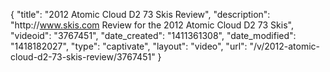 {
    "title": "2012 Atomic Cloud D2 73 Skis Review",
    "description": "http:\/\/www.skis.com Review for the 2012 Atomic Cloud D2 73 Skis",
    "videoid": "3767451",
    "date_created": "1411361308",
    "date_modified": "1418182027",
    "type": "captivate",
    "layout": "video",
    "url": "\/v\/2012-atomic-cloud-d2-73-skis-review\/3767451"
}